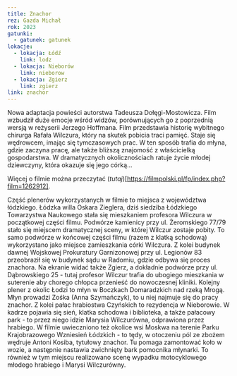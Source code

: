 ```yaml
---
title: Znachor
rez: Gazda Michał
rok: 2023
gatunki: 
  - gatunek: gatunek
lokacje:
  - lokacja: Łódź
    link: lodz
  - lokacja: Nieborów
    link: nieborow
  - lokacja: Zgierz
    link: zgierz
link: znachor
---
```

Nowa adaptacja powieści autorstwa Tadeusza Dołęgi-Mostowicza. Film wzbudził duże emocje wśród widzów, porównujących go z poprzednią wersją w reżyserii Jerzego Hoffmana. 
Film przedstawia historię wybitnego chirurga Rafała Wilczura, który na skutek pobicia traci pamięć. Staje się wędrowcem, imając się tymczasowych prac. W ten sposób trafia do młyna, gdzie zaczyna pracę, ale także bliższą znajomość z właścicielką gospodarstwa. W dramatycznych okolicznościach ratuje życie młodej dziewczyny, która okazuje się jego córką...

Więcej o filmie można przeczytać (*tutaj*)[https://filmpolski.pl/fp/index.php?film=1262912].

Część plenerów wykorzystanych w filmie to miejsca z województwa łódzkiego. Łódzka willa Oskara Zieglera, dziś siedziba Łódzkiego Towarzystwa Naukowego stała się mieszkaniem profesora Wilczura w początkowej części filmu. Podwórze kamienicy przy ul. Żeromskiego 77/79 stało się miejscem dramatycznej sceny, w której Wilczur zostaje pobity. To samo podwórze w końcowej części filmu (razem z klatką schodową) wykorzystano jako miejsce zamieszkania córki Wilczura. Z kolei budynek dawnej Wojskowej Prokuratury Garnizonowej przy ul. Legionów 83 przeobraził się w budynek sądu w Radomiu, gdzie odbywa się proces znachora. Na ekranie widać także Zgierz, a dokładnie podwórze przy ul. Dąbrowskiego 25 - tutaj profesor Wilczur trafia do ubogiego mieszkania w suterenie aby chorego chłopca przenieść do nowoczesnej kliniki. 
Kolejny plener z okolic Łodzi to młyn w Boczkach Domaradzkich nad rzeką Mrogą. Młyn prowadzi Zośka (Anna Szymańczyk), to u niej najmuje się do pracy znachor. 
Z kolei pałac hrabiostwa Czyńskich to rezydencja w Nieborowie. W kadrze pojawia się sień, klatka schodowa i biblioteka, a także pałacowy park - to przez niego idzie Marysia Wilczurówna, odprawiona przez hrabiego.
W filmie uwieczniono też okolice wsi Moskwa na terenie Parku Krajobrazowego Wzniesień Łódzkich - to tędy, w otoczeniu pól ze zbożem wędruje Antoni Kosiba, tytułowy znachor. Tu pomaga zamontować koło w wozie, a następnie nastawia zwichnięty bark pomocnika młynarki. To również w tym miejscu realizowano scenę wypadku motocyklowego młodego hrabiego i Marysi Wilczurówny.
